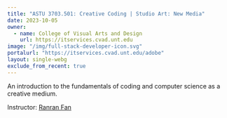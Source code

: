 ```yaml
---
title: "ASTU 3703.501: Creative Coding | Studio Art: New Media"
date: 2023-10-05
owner:
  - name: College of Visual Arts and Design
    url: https://itservices.cvad.unt.edu
image: "/img/full-stack-developer-icon.svg"
portalurl: "https://itservices.cvad.unt.edu/adobe"
layout: single-webg
exclude_from_recent: true
---
```

An introduction to the fundamentals of coding and computer science as a creative medium.

Instructor: <a href="mailt0:ranran.fan@unt.edu" alt="Email Professor Ranran Fan">Ranran Fan</a>